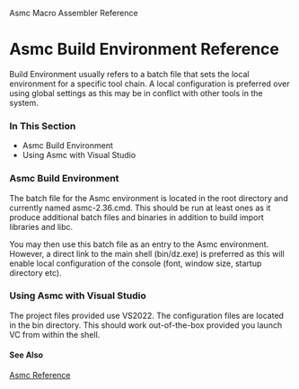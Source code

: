 Asmc Macro Assembler Reference

# Asmc Build Environment Reference

Build Environment usually refers to a batch file that sets the local environment for a specific tool chain. A local configuration is preferred over using global settings as this may be in conflict with other tools in the system.

### In This Section

- Asmc Build Environment
- Using Asmc with Visual Studio

### Asmc Build Environment

The batch file for the Asmc environment is located in the root directory and currently named asmc-2.36.cmd. This should be run at least ones as it produce additional batch files and binaries in addition to build import libraries and libc.

You may then use this batch file as an entry to the Asmc environment. However, a direct link to the main shell (bin/dz.exe) is preferred as this will enable local configuration of the console (font, window size, startup directory etc).

### Using Asmc with Visual Studio

The project files provided use VS2022. The configuration files are located in the bin directory. This should work out-of-the-box provided you launch VC from within the shell.

#### See Also

[Asmc Reference](../readme.md)
